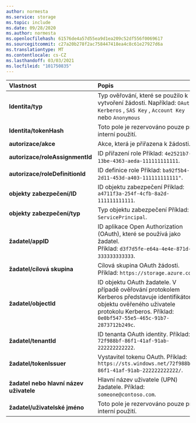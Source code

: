 ```yaml
---
author: normesta
ms.service: storage
ms.topic: include
ms.date: 09/28/2020
ms.author: normesta
ms.openlocfilehash: 61576de4a57d55ea9d1ea209c52df556f0069617
ms.sourcegitcommit: c27a20b278f2ac758447418ea4c8c61e27927d6a
ms.translationtype: MT
ms.contentlocale: cs-CZ
ms.lasthandoff: 03/03/2021
ms.locfileid: "101750835"
---
```

| Vlastnost | Popis |
|:--- |:---|
|**Identita/typ** | Typ ověřování, které se použilo k vytvoření žádosti. Například: `OAuth` , `Kerberos` , `SAS Key` , `Account Key` nebo `Anonymous` |
|**Identita/tokenHash**|Toto pole je rezervováno pouze pro interní použití. |
|**autorizace/akce** | Akce, která je přiřazena k žádosti. |
|**autorizace/roleAssignmentId** | ID přiřazení role Příklad: `4e2521b7-13be-4363-aeda-111111111111`.|
|**autorizace/roleDefinitionId** | ID definice role Příklad: `ba92f5b4-2d11-453d-a403-111111111111"`.|
|**objekty zabezpečení/ID** | ID objektu zabezpečení Příklad: `a4711f3a-254f-4cfb-8a2d-111111111111`.|
|**objekty zabezpečení/typ** | Typ objektu zabezpečení Příklad: `ServicePrincipal`. |
|**žadatel/appID** | ID aplikace Open Authorization (OAuth), které se používá jako žadatel. <br> Příklad: `d3f7d5fe-e64a-4e4e-871d-333333333333`.|
|**žadatel/cílová skupina** | Cílová skupina OAuth žádosti. Příklad: `https://storage.azure.com`. |
|**žadatel/objectId** | ID objektu OAuth žadatele. V případě ověřování protokolem Kerberos představuje identifikátor objektu ověřeného uživatele protokolu Kerberos. Příklad: `0e0bf547-55e5-465c-91b7-2873712b249c`. |
|**žadatel/tenantId** | ID tenanta OAuth identity. Příklad: `72f988bf-86f1-41af-91ab-222222222222`.|
|**žadatel/tokenIssuer** | Vystavitel tokenu OAuth. Příklad: `https://sts.windows.net/72f988bf-86f1-41af-91ab-222222222222/`.|
|**žadatel nebo hlavní název uživatele** | Hlavní název uživatele (UPN) žadatele. Příklad: `someone@contoso.com`. |
|**žadatel/uživatelské jméno** | Toto pole je rezervováno pouze pro interní použití.|
